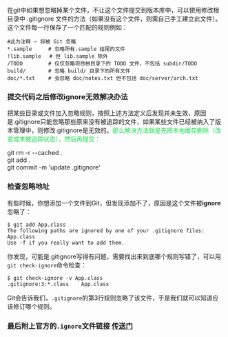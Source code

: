 在git中如果想忽略掉某个文件，不让这个文件提交到版本库中，可以使用修改根目录中 .gitignore 文件的方法（如果没有这个文件，则需自己手工建立此文件）。这个文件每一行保存了一个匹配的规则例如：

```代码块
#此为注释 – 将被 Git 忽略
*.sample 　　 # 忽略所有.sample 结尾的文件
!lib.sample 　# 但 lib.sample 除外
/TODO 　　    # 仅仅忽略项目根目录下的 TODO 文件，不包括 subdir/TODO
build/ 　　   # 忽略 build/ 目录下的所有文件
doc/*.txt 　　# 会忽略 doc/notes.txt 但不包括 doc/server/arch.txt
```
### 提交代码之后修改ignore无效解决办法  
把某些目录或文件加入忽略规则，按照上述方法定义后发现并未生效，原因是.gitignore只能忽略那些原来没有被追踪的文件，如果某些文件已经被纳入了版本管理中，则修改.gitignore是无效的。<font color="#17da4d">那么解决方法就是先把本地缓存删除（改变成未被追踪状态），然后再提交：</font>  

git rm -r --cached .  
git add .  
git commit -m 'update .gitignore'  
### 检查忽略地址
有些时候，你想添加一个文件到Git，但发现添加不了，原因是这个文件被**ignore**忽略了：
```
$ git add App.class
The following paths are ignored by one of your .gitignore files:
App.class
Use -f if you really want to add them.
```
你发现，可能是.gitignore写得有问题，需要找出来到底哪个规则写错了，可以用`git check-ignore`命令检查：
```
$ git check-ignore -v App.class
.gitignore:3:*.class    App.class
```
Git会告诉我们，`.gitignore`的第3行规则忽略了该文件，于是我们就可以知道应该修订哪个规则。

### 最后附上官方的`.ignore`文件链接 [传送门](https://github.com/github/gitignore)
